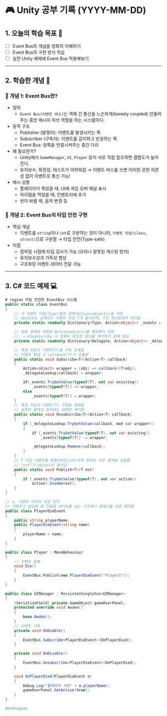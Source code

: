 # 🎮 Unity 공부 기록 (YYYY-MM-DD)

## 1. 오늘의 학습 목표 🎯
- [ ] Event Bus의 개념을 정확히 이해하기
- [ ] Event Bus의 구현 방식 학습
- [ ] 실전 Unity 예제에 Event Bus 적용해보기

---

## 2. 학습한 개념 📝
### 🔹 개념 1: Event Bus란?
- 정의
    - `Event Bus(이벤트 버스)`는 객체 간 통신을 느슨하게(loosely coupled) 만들어주는 중앙 메시지 허브 역할을 하는 시스템이다.
- 동작 구조
    - Publisher (발행자): 이벤트를 발생시키는 쪽
    - Subscriber (구독자): 이벤트를 감지하고 반응하는 쪽
    - Event Bus: 양쪽을 연결시켜주는 중간 다리
- 왜 필요한가?
    - Unity에서 `GameManager`, `UI`, `Player` 등이 서로 직접 참조하면 결합도가 높아진다.
    - 유지보수, 확장성, 테스트가 어려워짐 → 이벤트 버스를 쓰면 이러한 강한 의존성 없이 이벤트로 통신 가능!
- 예시 상황
    - 플레이어가 죽었을 때, UI에 게임 오버 패널 표시
    - 아이템을 먹었을 때, 인벤토리에 추가
    - 씬이 바뀔 때, 음악 변경 등
### 🔹 개념 2: Event Bus의 타입 안전 구현
- 핵심 개념
    - 이벤트를 `string`이나 `int`로 구분하는 것이 아니라, `이벤트 타입(class, struct)`으로 구분함 → 타입 안전(Type-safe)
- 이점
    - 컴파일 시점에 타입 검사가 가능 (오타나 잘못된 캐스팅 방지)
    - 유지보수성과 가독성 향상
    - 구조화된 이벤트 데이터 전달 가능

---

## 3. C# 코드 예제 💻
```csharp
# region 타입 안전한 EventBus 시스템
public static class EventBus
{
    // 각 이벤트 타입(Type)별로 콜백(Action<object>)을 저장
    // object는 실제로는 이벤트 타입 T가 들어오며, T로 캐스팅되어 처리됨
    private static readonly Dictionary<Type, Action<object>> _events = new();

    // 원본 콜백과 래핑된 Action<object>를 매칭해서 저장
    //  → Unsubscribe 시 정확히 동일한 람다를 제거하기 위해 필요
    private static readonly Dictionary<Delegate, Action<object>> _delegateLookup = new();

    // 특정 타입의 이벤트(T)를 구독 등록함
    // 이벤트 발생 시 callback(T)가 호출됨
    public static void Subscribe<T>(Action<T> callback)
    {
        Action<object> wrapper = (obj) => callback((T)obj);
        _delegateLookup[callback] = wrapper;

        if(_events.TryGetValue(typeof(T), out var existing))
            _events[typeof(T)] += wrapper;
        else
            _events[typeof(T)] = wrapper;
    }
    // 특정 타입의 이벤트(T) 구독을 해제함
    // 등록한 콜백과 일치하는 래퍼만 제거됨
    public static void Unsubscribe<T>(Action<T> callback)
    {
        if (_delegateLookup.TryGetValue(callback, out var wrapper))
        {
            if (_events.TryGetValue(typeof(T), out var existing))
                _events[typeof(T)] -= wrapper;

            _delegateLookup.Remove(callback);
        }
    }
    // T 타입 이벤트를 발행(Publish)하여 등록된 모든 콜백을 호출함
    // "evt"가 object로 들어감
    public static void Publish<T>(T evt)
    {
        if (_events.TryGetValue(typeof(T), out var action))
            action?.Invoke(evt);
    }
}

// 1. 이벤트 데이터 타입 정의
// 이벤트가 발생할 때 전달할 데이터를 담는 구조체나 클래스를 생성 해야함
public class PlayerDieEvent
{
    public string playerName;
    public PlayerDieEvent(string name)
    {
        playerName = name;
    }
}

public class Player : MonoBehaviour 
{
    // 이벤트 발행
    void Die()
    {
        EventBus.Publish(new PlayerDieEvent("Player1"));
    }
}

public class UIManager : PersistenSingleton<UIManager> 
{
    [SerializeField] private GameObject gameOverPanel;
    protected override void Awake()
    {
        base.Awake();
    }
    // 이벤트 구독
    private void OnEnable()
    {
        EventBus.Subscribe<PlayerDieEvent>(OnPlayerDied);
    }

    private void OnDisable()
    {
        EventBus.Unsubscribe<PlayerDieEvent>(OnPlayerDied);
    }

    void OnPlayerDied(PlayerDieEvent e)
    {
        Debug.Log("플레이어 사망" + e.playerName);
        gameOverPanel.SetActive(true);
    }
}

#endregion
```
